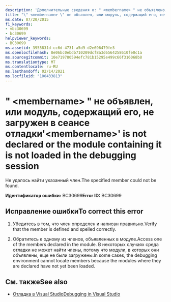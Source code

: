 ```yaml
---
description: 'Дополнительные сведения о: " <membername> " не объявлено, или модуль, содержащий его, не был загружен в сеансе отладки'
title: "\" <membername> \" не объявлен, или модуль, содержащий его, не загружен в сеансе отладки"
ms.date: 07/20/2015
f1_keywords:
- vbc30699
- bc30699
helpviewer_keywords:
- BC30699
ms.assetid: 3955831d-cc6d-4731-a5d9-d2e696479fe3
ms.openlocfilehash: 8e06bc0ebdb710209dcf8a3d6564258610fe0c1a
ms.sourcegitcommit: 10e719780594efc781b15295e499c66f316068b8
ms.translationtype: MT
ms.contentlocale: ru-RU
ms.lasthandoff: 02/14/2021
ms.locfileid: "100433813"
---
```

# <a name="membername-is-not-declared-or-the-module-containing-it-is-not-loaded-in-the-debugging-session"></a><span data-ttu-id="6a62e-103">" \<membername> " не объявлен, или модуль, содержащий его, не загружен в сеансе отладки</span><span class="sxs-lookup"><span data-stu-id="6a62e-103">'\<membername>' is not declared or the module containing it is not loaded in the debugging session</span></span>

<span data-ttu-id="6a62e-104">Не удалось найти указанный член.</span><span class="sxs-lookup"><span data-stu-id="6a62e-104">The specified member could not be found.</span></span>  
  
 <span data-ttu-id="6a62e-105">**Идентификатор ошибки:** BC30699</span><span class="sxs-lookup"><span data-stu-id="6a62e-105">**Error ID:** BC30699</span></span>  
  
## <a name="to-correct-this-error"></a><span data-ttu-id="6a62e-106">Исправление ошибки</span><span class="sxs-lookup"><span data-stu-id="6a62e-106">To correct this error</span></span>  
  
1. <span data-ttu-id="6a62e-107">Убедитесь в том, что член определен и написан правильно.</span><span class="sxs-lookup"><span data-stu-id="6a62e-107">Verify that the member is defined and spelled correctly.</span></span>  
  
2. <span data-ttu-id="6a62e-108">Обратитесь к одному из членов, объявленных в модуле.</span><span class="sxs-lookup"><span data-stu-id="6a62e-108">Access one of the members declared in the module.</span></span> <span data-ttu-id="6a62e-109">В некоторых случаях среда отладки не может найти члены, потому что модули, в которых они объявлены, еще не были загружены.</span><span class="sxs-lookup"><span data-stu-id="6a62e-109">In some cases, the debugging environment cannot locate members because the modules where they are declared have not yet been loaded.</span></span>  
  
## <a name="see-also"></a><span data-ttu-id="6a62e-110">См. также</span><span class="sxs-lookup"><span data-stu-id="6a62e-110">See also</span></span>

- [<span data-ttu-id="6a62e-111">Отладка в Visual Studio</span><span class="sxs-lookup"><span data-stu-id="6a62e-111">Debugging in Visual Studio</span></span>](/visualstudio/debugger/debugger-feature-tour)
